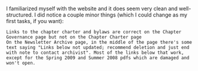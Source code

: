
I familiarized myself with the website and it does seem very clean and well-structured. I did notice a couple minor things (which I could change as my first tasks, if you want):

    Links to the chapter charter and bylaws are correct on the Chapter Governance page but not on the Chapter Charter page
    On the Newsletter Archive page, in the middle of the page there's some text saying "Links below not updated; recommend deletion and just end with note to contact archivist". Most of the links below that work, except for the Spring 2009 and Summer 2008 pdfs which are damaged and won't open. 



